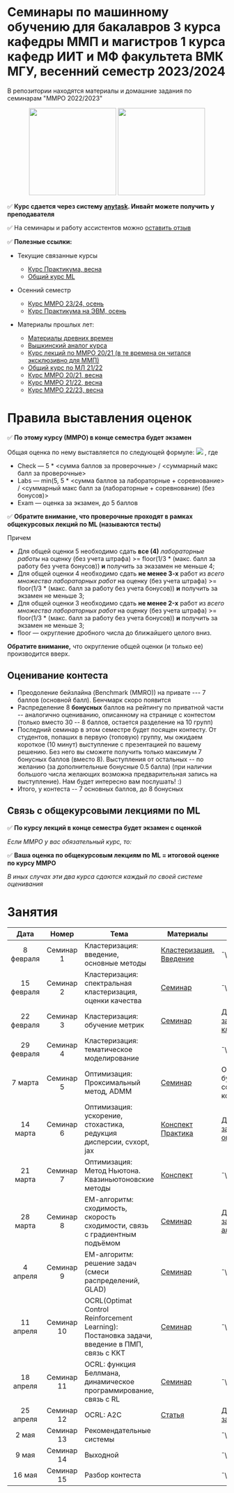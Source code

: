 # Семинары по машинному обучению для бакалавров 3 курса кафедры ММП и магистров 1 курса кафедр ИИТ и МФ факультета ВМК МГУ, весенний семестр 2023/2024
В репозитории находятся материалы и домашние задания по семинарам "ММРО 2022/2023"

<p align="center">
<img src="http://funzoo.ru/uploads/posts/2009-11/1258648863_tn.jpg" height=200pt> <img src="https://github.com/mmp-mmro-team/mmp_mmro_fall_2021/blob/main/trash/kernel_trick.jpg" height=200pt>
</p>

:white_check_mark: **Курс сдается через систему [anytask](https://anytask.org/course/1095). Инвайт можете получить у преподавателя**

:white_check_mark: На семинары и работу ассистентов можно [оставить отзыв](https://docs.google.com/forms/d/e/1FAIpQLSeCww7kQZRBbPDFW_dTRpKdBl1pL0jx4nezhciAof8b22O05Q/viewform)

:white_check_mark: **Полезные ссылки:**

* Текущие связанные курсы
    * [Курс Практикума, весна](https://github.com/mmp-practicum-team/mmp_practicum_spring_2024) 
    * [Общий курс ML](https://github.com/MSU-ML-COURSE/ML-COURSE-23-24)

* Осенний семестр
    * [Курс ММРО 23/24, осень](https://github.com/mmp-mmro-team/mmp_mmro_fall_2023)
    * [Курс Практикума на ЭВМ, осень](https://github.com/mmp-practicum-team/mmp_practicum_fall_2023)

* Материалы прошлых лет:
  * [Материалы древних времен](https://github.com/esokolov/ml-course-msu)
  * [Вышкинский аналог курса](https://github.com/esokolov/ml-course-hse)
  * [Курс лекций по ММРО 20/21 (в те времена он читался эксклюзивно для ММП)](http://www.machinelearning.ru/wiki/index.php?title=%D0%9C%D0%B0%D1%82%D0%B5%D0%BC%D0%B0%D1%82%D0%B8%D1%87%D0%B5%D1%81%D0%BA%D0%B8%D0%B5_%D0%BC%D0%B5%D1%82%D0%BE%D0%B4%D1%8B_%D1%80%D0%B0%D1%81%D0%BF%D0%BE%D0%B7%D0%BD%D0%B0%D0%B2%D0%B0%D0%BD%D0%B8%D1%8F_%D0%BE%D0%B1%D1%80%D0%B0%D0%B7%D0%BE%D0%B2_%28%D0%BA%D1%83%D1%80%D1%81_%D0%BB%D0%B5%D0%BA%D1%86%D0%B8%D0%B9%2C_%D0%92.%D0%92.%D0%9A%D0%B8%D1%82%D0%BE%D0%B2%29)
  * [Общий курс по МЛ 21/22](https://github.com/MSU-ML-COURSE/ML-COURSE-21-22)
  * [Курс ММРО 20/21, весна](https://github.com/mmp-mmro-team/mmp_mmro_spring_2021)
  * [Курс ММРО 21/22, весна](https://github.com/mmp-mmro-team/mmp_mmro_spring_2022)
  * [Курс ММРО 22/23, весна](https://github.com/mmp-mmro-team/-mmp_mmro_spring_2023)

# Правила выставления оценок

:white_check_mark: **По этому курсу (ММРО) в конце семестра будет экзамен**

Общая оценка по нему выставляется по следующей формуле:
![](https://github.com/mmp-mmro-team/mmp_mmro_fall_2021/blob/main/trash/formula.png)
, где 

* Check — 5 * <сумма баллов за проверочные> / <суммарный макс балл за проверочные>
* Labs — min(5, 5 * <сумма баллов за лабораторные + соревнование> / <суммарный макс балл за (лабораторные + соревнование) (без бонусов)>
* Exam — оценка за экзамен, до 5 баллов

:white_check_mark: **Обратите внимание, что проверочные проходят в рамках общекурсовых лекций по ML (называются тесты)**

Причем
* Для общей оценки 5 необходимо сдать **все (4)** _лабораторные работы_ на оценку (без учета штрафа) >= floor(1/3 * (макс. балл за работу без учета бонусов)) **и** получить за эказамен не меньше 4;
* Для общей оценки 4 необходимо сдать **не менее 3-х** работ из _всего множества лабораторных работ_ на оценку (без учета штрафа) >= floor(1/3 * (макс. балл за работу без учета бонусов)) **и** получить за экзамен не меньше 3;
* Для общей оценки 3 необходимо сдать **не менее 2-x** работ из _всего множества лабораторных работ_ на оценку (без учета штрафа) >= floor(1/3 * (макс. балл за работу без учета бонусов)) **и** получить за экзамен не меньше 3;
* floor — округление дробного числа до ближайшего целого вниз.

**Обратите внимание,** что округление общей оценки (и только ее) производится вверх.

## Оценивание контеста

* Преодоление бейзлайна (Benchmark (MMRO)) на привате --- 7 баллов (основной балл). Бенчмарк скоро появится
* Распределение 8 **бонусных** баллов на рейтингу по приватной части -- аналогично оцениванию, описанному на странице с контестом (только вместо 30 -- 8 баллов, остается разделение на 10 групп)
* Последний семинар в этом семестре будет посящен контесту. От студентов, попаших в первую (топовую) группу, мы ожидаем короткое (10 минут) выступление с презентацией по вашему решению. Без него вы сможете получить только максимум 7 бонусных баллов (вместо 8). Выступления от остальных -- по желанию (за дополнительные бонусные 0.5 балла) (при наличии большого числа желающих возможна предварительная запись на выступление). Нам будет интересно вам послушать! :)
* Итого, у контеста -- 7 основных баллов, до 8 бонусных

## Связь с общекурсовыми лекциями по ML

:white_check_mark: **По курсу лекций в конце семестра будет экзамен с оценкой**

_Если ММРО у вас обязательный курс, то:_

:white_check_mark: **Ваша оценка по общекурсовым лекциям по ML = итоговой оценке по курсу ММРО**

_В иных случах эти два курса сдаются каждый по своей системе оценивания_

# Занятия

| Дата | Номер | Тема | Материалы | ДЗ |
| :---: | :---: | --- | --- | --- |
| 8 февраля  | Семинар 1 | Кластеризация: введение, основные методы | [Кластеризация. Введение](https://github.com/mmp-mmro-team/mmp_mmro_spring_2024/blob/main/Seminars/Seminar_1__Clasterization.pdf) | ¯\\\_(ツ)\_/¯ | 
| 15 февраля | Семинар 2 | Кластеризация: спектральная кластеризация, оценки качества | [Семинар](https://github.com/mmp-mmro-team/mmp_mmro_spring_2021/blob/main/seminars/lecture17-clusterization.pdf)  | ¯\\\_(ツ)\_/¯ |
| 22 февраля | Семинар 3 | Кластеризация: обучение метрик | [Семинар](https://github.com/mmp-mmro-team/mmp_mmro_spring_2021/blob/main/seminars/sem20-knn.pdf) | [Домашнее задание на кластеризацию](https://github.com/mmp-mmro-team/mmp_mmro_spring_2024/blob/main/HomeworkN1/homework-practice-1.ipynb) |
| 29 февраля | Семинар 4 | Кластеризация: тематическое моделирование |  | ¯\\\_(ツ)\_/¯ |
| 7 марта | Семинар 5 | Оптимизация: Проксимальный метод, ADMM | [Семинар](https://github.com/mmp-mmro-team/mmp_mmro_spring_2024/blob/main/Seminars/Seminar_5__Prox_ADMM.pdf) | Ориентировочно, будет выдано соревнование до конца мая. |
| 14 марта | Семинар 6 |  Оптимизация: ускорение, стохастика, редукция дисперсии, cvxopt, jax | [Конспект](Seminars/Seminar_6__Nesterov_SGD_CVXPY/Seminar_6__Nesterov_SGD.pdf) [Практика](Seminars/Seminar_6__Nesterov_SGD_CVXPY/Seminar_6__JAX_CVXPY.ipynb) | [Домашнее задание на оптимизацию](https://github.com/mmp-mmro-team/mmp_mmro_spring_2024/blob/main/HomeworkN2/MMF_opt_hw.ipynb) |
| 21 марта | Семинар 7 | Оптимизация: Метод Ньютона. Квазиньютоновские методы |  [Конспект](https://github.com/mmp-mmro-team/mmp_mmro_spring_2024/blob/main/Seminars/Newton_KwaziNewton.pdf) | ¯\\\_(ツ)\_/¯  | 
| 28 марта | Семинар 8 | ЕМ-алгоритм: сходимость, скорость сходимости, связь с градиентным подъёмом | [Семинар](https://github.com/esokolov/ml-course-hse/blob/master/2020-spring/lecture-notes/lecture15-em.pdf) | [Домашнее задание на ЕМ-алгоритм](https://github.com/mmp-mmro-team/mmp_mmro_spring_2024/blob/main/Homework3/homework-practice-09-em.ipynb) |
| 4 апреля | Семинар 9 | ЕМ-алгоритм: решение задач (смеси распределений, GLAD) | [Семинар](https://github.com/esokolov/ml-course-hse/blob/master/2020-spring/seminars/sem15-em.pdf) | ¯\\\_(ツ)\_/¯ |
| 11 апреля | Семинар 10 | OCRL(Optimat Control Reinforcement Learning): Постановка задачи, введение в ПМП, связь с ККТ | [Семинар](https://github.com/mmp-mmro-team/mmp_mmro_spring_2024/blob/main/Seminars/Seminar_10_11__OCRL_theory.pdf)  | ¯\\\_(ツ)\_/¯ |
| 18 апреля | Семинар 11 | OCRL: функция Беллмана, динамическое программирование, связь с RL  | [Семинар](https://github.com/mmp-mmro-team/mmp_mmro_spring_2024/blob/main/Seminars/Seminar_10_11__OCRL_theory.pdf)  | ¯\\\_(ツ)\_/¯ |
| 25 апреля | Семинар 12 | OCRL: A2C | [Статья](https://arxiv.org/pdf/1602.01783.pdf) | [Домашнее задание на OCRL](https://github.com/mmp-mmro-team/mmp_mmro_spring_2024/blob/main/HomeworkN4/HomeworkOCRL.ipynb) |
| 2 мая | Семинар 13 | Рекомендательные системы |  | ¯\\\_(ツ)\_/¯ |
| 9 мая | Семинар 14 | Выходной  |  | ¯\\\_(ツ)\_/¯ |
| 16 мая | Семинар 15 | Разбор контеста  |  | ¯\\\_(ツ)\_/¯ |

